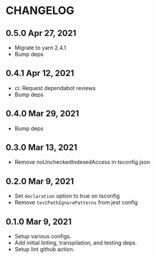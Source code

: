 # CHANGELOG

## 0.5.0 Apr 27, 2021

- Migrate to yarn 2.4.1
- Bump deps

## 0.4.1 Apr 12, 2021

- ci: Request dependabot reviews
- Bump deps

## 0.4.0 Mar 29, 2021

- Bump deps

## 0.3.0 Mar 13, 2021

- Remove noUncheckedIndexedAccess in tsconfig.json

## 0.2.0 Mar 9, 2021

- Set `declaration` option to true on tsconfig
- Remove `testPathIgnorePatterns` from jest config

## 0.1.0 Mar 9, 2021

- Setup various configs.
- Add initial linting, transpilation, and testing deps.
- Setup lint github action.
